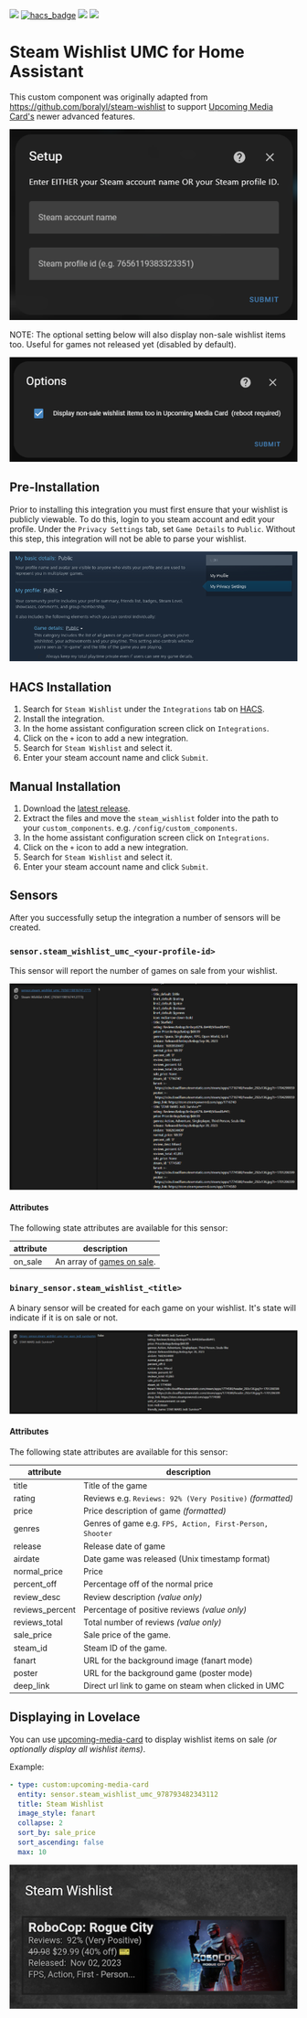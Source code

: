 [![](https://img.shields.io/github/release/mkanet/steam-wishlist-umc/all.svg?style=for-the-badge)](https://github.com/mkanet/steam-wishlist-umc/releases)
[![hacs_badge](https://img.shields.io/badge/HACS-Default-orange.svg?style=for-the-badge)](https://github.com/hacs/integration)
[![](https://img.shields.io/github/license/mkanet/steam-wishlist-umc?style=for-the-badge)](LICENSE)
[![](https://img.shields.io/github/actions/workflow/status/mkanet/steam-wishlist-umc/pythonpackage.yaml?branch=main&style=for-the-badge)](https://github.com/mkanet/steam-wishlist-umc/actions)

# Steam Wishlist UMC for Home Assistant

This custom component was originally adapted from https://github.com/boralyl/steam-wishlist to support [Upcoming Media Card's](https://github.com/custom-cards/upcoming-media-card) newer advanced features.

[![sensor.steam_wishlist](https://github.com/mkanet/steam-wishlist-umc/raw/main/assets/setup.png)](https://github.com/mkanet/steam-wishlist-umc/raw/main/assets/setup.png)

NOTE: The optional setting below will also display non-sale wishlist items too.  Useful for games not released yet (disabled by default).

[![sensor.steam_wishlist](https://github.com/mkanet/steam-wishlist-umc/raw/main/assets/show-non-saletoo.png)](https://github.com/mkanet/steam-wishlist-umc/raw/main/assets/show-non-saletoo.png)

## Pre-Installation

Prior to installing this integration you must first ensure that your wishlist is publicly
viewable. To do this, login to you steam account and edit your profile. Under the
`Privacy Settings` tab, set `Game Details` to `Public`. Without this step, this integration
will not be able to parse your wishlist.

[![steam privacy settings](https://github.com/mkanet/steam-wishlist-umc/raw/main/assets/steam-profile.png)](https://github.com/mkanet/steam-wishlist-umc/raw/main/assets/steam-profile.png)

## HACS Installation

1. Search for `Steam Wishlist` under the `Integrations` tab on [HACS](https://hacs.xyz/).
2. Install the integration.
3. In the home assistant configuration screen click on `Integrations`.
4. Click on the `+` icon to add a new integration.
5. Search for `Steam Wishlist` and select it.
6. Enter your steam account name and click `Submit`.

## Manual Installation

1. Download the [latest release](https://github.com/mkanet/steam-wishlist-umc/releases).
2. Extract the files and move the `steam_wishlist` folder into the path to your
   `custom_components`. e.g. `/config/custom_components`.
3. In the home assistant configuration screen click on `Integrations`.
4. Click on the `+` icon to add a new integration.
5. Search for `Steam Wishlist` and select it.
6. Enter your steam account name and click `Submit`.

## Sensors

After you successfully setup the integration a number of sensors will be created.

### `sensor.steam_wishlist_umc_<your-profile-id>`

This sensor will report the number of games on sale from your wishlist.

[![sensor.steam_wishlist_umc](https://github.com/mkanet/steam-wishlist-umc/raw/main/assets/sensor.steam_wishlist.png)](https://github.com/mkanet/steam-wishlist-umc/raw/main/assets/sensor.steam_wishlist.png)

#### Attributes

The following state attributes are available for this sensor:

| attribute | description                                 |
| --------- | ------------------------------------------- |
| on_sale   | An array of [games on sale](#attributes-1). |

### `binary_sensor.steam_wishlist_<title>`

A binary sensor will be created for each game on your wishlist. It's state will
indicate if it is on sale or not.

[![sensor.steam_wishlist](https://github.com/mkanet/steam-wishlist-umc/raw/main/assets/binary_sensor.steam_wishlist_terraria.png)](https://github.com/mkanet/steam-wishlist-umc/raw/main/assets/binary_sensor.steam_wishlist_terraria.png)

#### Attributes

The following state attributes are available for this sensor:

| attribute       | description                                              |
| --------------- | -------------------------------------------------------- |
| title           | Title of the game                                        |
| rating          | Reviews e.g. `Reviews: 92% (Very Positive)` _(formatted)_|
| price           | Price description of game _(formatted)_                  |
| genres          | Genres of game e.g. `FPS, Action, First-Person, Shooter` |
| release         | Release date of game                                     |
| airdate         | Date game was released (Unix timestamp format)           |
| normal_price    | Price                                                    |
| percent_off     | Percentage off of the normal price
| review_desc     | Review description _(value only)_                        |
| reviews_percent | Percentage of positive reviews _(value only)_            |
| reviews_total   | Total number of reviews _(value only)_                   |
| sale_price      | Sale price of the game.                                  |
| steam_id        | Steam ID of the game.                                    |
| fanart          | URL for the background image (fanart mode)               |
| poster          | URL for the background game  (poster mode)               |
| deep_link       | Direct url link to game on steam when clicked in UMC     |

## Displaying in Lovelace

You can use 
[upcoming-media-card](https://github.com/custom-cards/upcoming-media-card)
to display wishlist items on sale _(or optionally display all wishlist items)_.

Example:
```yaml
- type: custom:upcoming-media-card
  entity: sensor.steam_wishlist_umc_978793482343112
  title: Steam Wishlist
  image_style: fanart
  collapse: 2
  sort_by: sale_price
  sort_ascending: false
  max: 10
```

[![wishlist in the nintendo card](https://github.com/mkanet/steam-wishlist-umc/raw/main/assets/custom-card.png)](https://github.com/mkanet/steam-wishlist-umc/raw/main/assets/custom-card.png)
